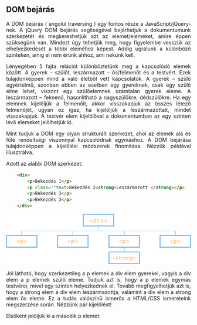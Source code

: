 ## DOM bejárás

<p style="text-align:justify">A DOM bejárás ( angolul traversing ) egy fontos része a JavaScript/jQuery-nek. A jQuery DOM bejárás segítségével bejárhatjuk a dokumentumunk szerkezetét és megkereshetjük azt az elemet/elemeket, amire éppen szükségünk van. Mindezt úgy tehetjük meg, hogy figyelembe vesszük az elhelyezkedését a többi eleméhez képest. Addig ugrálunk a különböző szinteken, amíg el nem érünk ahhoz, ami nekünk kell.</p>

<p style="text-align:justify">Lényegében 5 fajta relációt különböztetünk meg a kapcsolódó elemek között. A gyerek – szülőt, leszármazott – ős/felmenőt és a testvért. Ezek tulajdonképpen mind a való életből vett kapcsolatok. A gyerek – szülő egyértelmű, azonban ebben az esetben egy gyereknek, csak egy szülő elme lehet, viszont egy szülőelemnek számtalan gyerek eleme. A leszármazott – felmenő, hasonlítható a nagyszülőkre, dédszülőkre. Ha egy elemnek kijelöljük a felmenőit, akkor visszakapjuk az összes létező felmenőjét, ugyan ez igaz, ha kijelöljük a leszármazottait, mindet visszakapjuk. A testvér elem kijelölővel a dokumentumban az egy szinten lévő elemeket jelölhetjük ki.</p>

<p style="text-align:justify">Mint tudjuk a DOM egy olyan strukturált szerkezet, ahol az elemek alá és fölé rendeltségi viszonnyal kapcsolódnak egymáshoz. A DOM bejárása tulajdonképpen a kijelölési módszerek finomítása. Nézzük példával illusztrálva.</p>

Adott az alábbi DOM szerkezet:

```html
    <div>
        <p>Bekezdés 1</p>
        <p class=""text>Bekezdés 2<strong>Leszármazott </strong></p>
        <p>Bekezdés 3</p>
        <p>Bekezdés 3</p>
    </div>
```

<div style="text-align:center"><img src="szerkezet_dombejaras01.png" /></div>

<p style="text-align:justify">Jól látható, hogy szerkezetileg a p elemek a div elem gyerekei, vagyis a div elem a p elemek szülő eleme. Tudjuk azt is, hogy a p elemek egymás testvérei, mivel egy szinten helyezkednek el. Tovább megfigyelhetjük azt is, hogy a strong elem a div elem leszármazottja, valamint a div elem a strong elem ős eleme. Ez a tudás valószínű ismerős a HTML/CSS ismereteink megszerzése során. Nézzünk pár kijelölést!</p>

Elsőként jelöljük ki a második p elemet:

```js
 
 
 ```

<p style="text-align:justify"></p>

```js
 
 
 ```

<p style="text-align:justify"></p>

```js
 
 
 ```

<p style="text-align:justify"></p>

```js
 
 
 ```

<p style="text-align:justify"></p>
